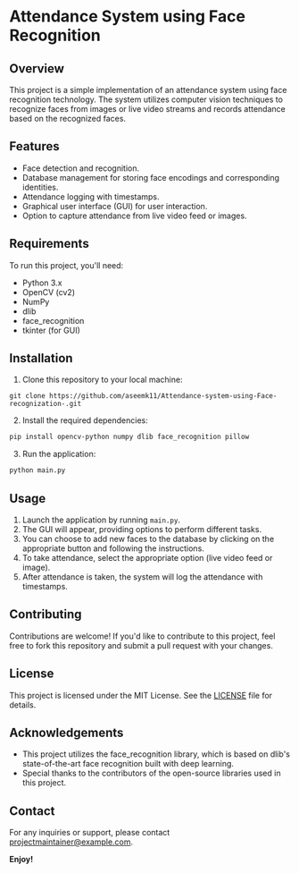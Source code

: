  
# Attendance System using Face Recognition

## Overview
This project is a simple implementation of an attendance system using face recognition technology. The system utilizes computer vision techniques to recognize faces from images or live video streams and records attendance based on the recognized faces.

## Features
- Face detection and recognition.
- Database management for storing face encodings and corresponding identities.
- Attendance logging with timestamps.
- Graphical user interface (GUI) for user interaction.
- Option to capture attendance from live video feed or images.

## Requirements
To run this project, you'll need:
- Python 3.x
- OpenCV (cv2)
- NumPy
- dlib
- face_recognition
- tkinter (for GUI)

## Installation
1. Clone this repository to your local machine:

```
git clone https://github.com/aseemk11/Attendance-system-using-Face-recognization-.git
```

2. Install the required dependencies:

```bash
pip install opencv-python numpy dlib face_recognition pillow
```

3. Run the application:

```bash
python main.py
```

## Usage
1. Launch the application by running `main.py`.
2. The GUI will appear, providing options to perform different tasks.
3. You can choose to add new faces to the database by clicking on the appropriate button and following the instructions.
4. To take attendance, select the appropriate option (live video feed or image).
5. After attendance is taken, the system will log the attendance with timestamps.

## Contributing
Contributions are welcome! If you'd like to contribute to this project, feel free to fork this repository and submit a pull request with your changes.

## License
This project is licensed under the MIT License. See the [LICENSE](LICENSE) file for details.

## Acknowledgements
- This project utilizes the face_recognition library, which is based on dlib's state-of-the-art face recognition built with deep learning.
- Special thanks to the contributors of the open-source libraries used in this project.

## Contact
For any inquiries or support, please contact [projectmaintainer@example.com](mailto:projectmaintainer@example.com).

**Enjoy!**
